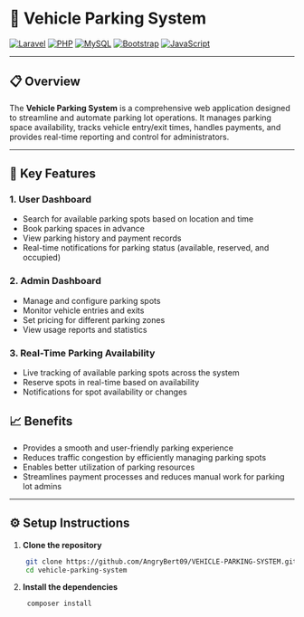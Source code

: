 # 🚗 Vehicle Parking System

[![Laravel](https://img.shields.io/badge/Laravel-FF2D20?style=for-the-badge&logo=laravel&logoColor=white)](https://laravel.com)
[![PHP](https://img.shields.io/badge/PHP-777BB4?style=for-the-badge&logo=php&logoColor=white)](https://www.php.net)
[![MySQL](https://img.shields.io/badge/MySQL-4479A1?style=for-the-badge&logo=mysql&logoColor=white)](https://www.mysql.com/)
[![Bootstrap](https://img.shields.io/badge/Bootstrap-7952B3?style=for-the-badge&logo=bootstrap&logoColor=white)](https://getbootstrap.com/)
[![JavaScript](https://img.shields.io/badge/JavaScript-F7DF1E?style=for-the-badge&logo=javascript&logoColor=black)](https://developer.mozilla.org/en-US/docs/Web/JavaScript)

---

## 📋 Overview

The **Vehicle Parking System** is a comprehensive web application designed to streamline and automate parking lot operations. It manages parking space availability, tracks vehicle entry/exit times, handles payments, and provides real-time reporting and control for administrators.

---

## 🚙 Key Features

### 1. User Dashboard
- Search for available parking spots based on location and time
- Book parking spaces in advance
- View parking history and payment records
- Real-time notifications for parking status (available, reserved, and occupied)

### 2. Admin Dashboard
- Manage and configure parking spots
- Monitor vehicle entries and exits
- Set pricing for different parking zones
- View usage reports and statistics

### 3. Real-Time Parking Availability
- Live tracking of available parking spots across the system
- Reserve spots in real-time based on availability
- Notifications for spot availability or changes

## 📈 Benefits
- Provides a smooth and user-friendly parking experience
- Reduces traffic congestion by efficiently managing parking spots
- Enables better utilization of parking resources
- Streamlines payment processes and reduces manual work for parking lot admins

---

## ⚙️ Setup Instructions

1. **Clone the repository**
   
  
```bash
    git clone https://github.com/AngryBert09/VEHICLE-PARKING-SYSTEM.git
    cd vehicle-parking-system
```

2. **Install the dependencies**
   
   ```bash
    composer install
```

   
